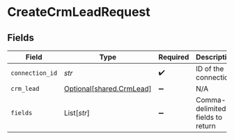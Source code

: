 # CreateCrmLeadRequest


## Fields

| Field                                                      | Type                                                       | Required                                                   | Description                                                |
| ---------------------------------------------------------- | ---------------------------------------------------------- | ---------------------------------------------------------- | ---------------------------------------------------------- |
| `connection_id`                                            | *str*                                                      | :heavy_check_mark:                                         | ID of the connection                                       |
| `crm_lead`                                                 | [Optional[shared.CrmLead]](../../models/shared/crmlead.md) | :heavy_minus_sign:                                         | N/A                                                        |
| `fields`                                                   | List[*str*]                                                | :heavy_minus_sign:                                         | Comma-delimited fields to return                           |
